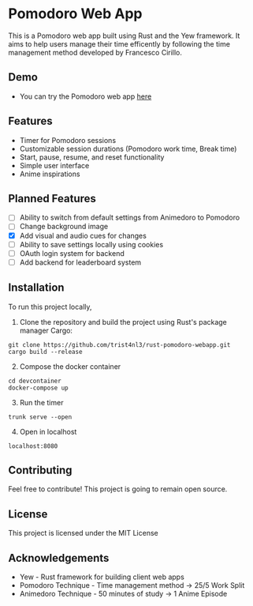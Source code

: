 # Pomodoro Web App

This is a Pomodoro web app built using Rust and the Yew framework. It aims to help users manage their time efficently by following the time management method developed by Francesco Cirillo.

## Demo

- You can try the Pomodoro web app [here](https://trist4nl3.github.io/rust_pomodoro_webapp/)

## Features
- Timer for Pomodoro sessions
- Customizable session durations (Pomodoro work time, Break time)
- Start, pause, resume, and reset functionality
- Simple user interface
- Anime inspirations

## Planned Features
- [ ] Ability to switch from default settings from Animedoro to Pomodoro
- [ ] Change background image
- [X] Add visual and audio cues for changes
- [ ] Ability to save settings locally using cookies
- [ ] OAuth login system for backend
- [ ] Add backend for leaderboard system

## Installation
To run this project locally,
1. Clone the repository and build the project using Rust's package manager Cargo:
```
git clone https://github.com/trist4nl3/rust-pomodoro-webapp.git
cargo build --release
```
2. Compose the docker container
```
cd devcontainer
docker-compose up
```
3. Run the timer
```
trunk serve --open
```
4. Open in localhost
```
localhost:8080
```

## Contributing
Feel free to contribute! This project is going to remain open source.

## License

This project is licensed under the MIT License

## Acknowledgements
- Yew - Rust framework for building client web apps
- Pomodoro Technique - Time management method -> 25/5 Work Split
- Animedoro Technique - 50 minutes of study -> 1 Anime Episode
